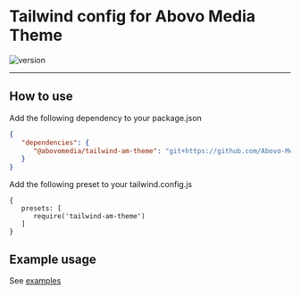 # Tailwind config for Abovo Media Theme

![version](https://img.shields.io/badge/Version-1.5.2-brightgreen?style=flat)

---

## How to use

Add the following dependency to your package.json

```json
{
   "dependencies": {
      "@abovomedia/tailwind-am-theme": "git+https://github.com/Abovo-Media/tailwind-am-theme"
   }
}
```

Add the following preset to your tailwind.config.js

```
{
   presets: [
      require('tailwind-am-theme')
   ]
}
```

## Example usage
See [examples](https://abovo-media.github.io/tailwind-am-theme/examples/index.html)